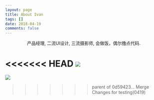 ```yaml
---
layout: page
title: About Ivan
tags: []
date: 2018-04-19
comments: false
---
```

    
<center>产品经理, 二流UI设计, 三流摄影师, 会做饭，偶尔撸点代码.</center>

<<<<<<< HEAD
![](https://ivancrancy.github.io/ivanming.github.io/assets/img/post_image/about_0419/resume.png)
=======
![](https://ivancrancy.github.io/ivanming.github.io/assets/post_image/about_0419/personaltags.png)
>>>>>>> parent of 0d59423... Merge Changes for testing(0419)





